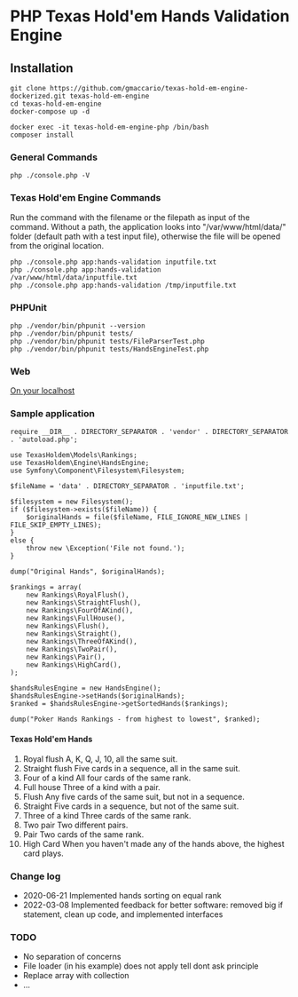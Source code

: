 # PHP Texas Hold'em Hands Validation Engine

## Installation
```
git clone https://github.com/gmaccario/texas-hold-em-engine-dockerized.git texas-hold-em-engine
cd texas-hold-em-engine
docker-compose up -d

docker exec -it texas-hold-em-engine-php /bin/bash
composer install
```

### General Commands
```
php ./console.php -V
```

### Texas Hold'em Engine Commands
Run the command with the filename or the filepath as input of the command. Without a path, the application looks into "/var/www/html/data/" folder (default path with a test input file), otherwise the file will be opened from the original location.
```
php ./console.php app:hands-validation inputfile.txt
php ./console.php app:hands-validation /var/www/html/data/inputfile.txt
php ./console.php app:hands-validation /tmp/inputfile.txt
```

### PHPUnit
```
php ./vendor/bin/phpunit --version
php ./vendor/bin/phpunit tests/
php ./vendor/bin/phpunit tests/FileParserTest.php
php ./vendor/bin/phpunit tests/HandsEngineTest.php
```

### Web
[On your localhost](http://localhost/application.php)

### Sample application
```
require __DIR__ . DIRECTORY_SEPARATOR . 'vendor' . DIRECTORY_SEPARATOR . 'autoload.php';

use TexasHoldem\Models\Rankings;
use TexasHoldem\Engine\HandsEngine;
use Symfony\Component\Filesystem\Filesystem;

$fileName = 'data' . DIRECTORY_SEPARATOR . 'inputfile.txt';

$filesystem = new Filesystem();
if ($filesystem->exists($fileName)) {
    $originalHands = file($fileName, FILE_IGNORE_NEW_LINES | FILE_SKIP_EMPTY_LINES);
}
else {
    throw new \Exception('File not found.');
}

dump("Original Hands", $originalHands);

$rankings = array(
    new Rankings\RoyalFlush(),
    new Rankings\StraightFlush(),
    new Rankings\FourOfAKind(),
    new Rankings\FullHouse(),
    new Rankings\Flush(),
    new Rankings\Straight(),
    new Rankings\ThreeOfAKind(),
    new Rankings\TwoPair(),
    new Rankings\Pair(),
    new Rankings\HighCard(),
);

$handsRulesEngine = new HandsEngine();
$handsRulesEngine->setHands($originalHands);
$ranked = $handsRulesEngine->getSortedHands($rankings);

dump("Poker Hands Rankings - from highest to lowest", $ranked);
```

#### Texas Hold'em Hands
1. Royal flush A, K, Q, J, 10, all the same suit.
2. Straight flush Five cards in a sequence, all in the same suit.
3. Four of a kind All four cards of the same rank.
4. Full house Three of a kind with a pair.
5. Flush Any five cards of the same suit, but not in a sequence.
6. Straight Five cards in a sequence, but not of the same suit.
7. Three of a kind Three cards of the same rank.
8. Two pair Two different pairs.
9. Pair Two cards of the same rank.
10. High Card When you haven't made any of the hands above, the highest card plays.

### Change log
* 2020-06-21 Implemented hands sorting on equal rank
* 2022-03-08 Implemented feedback for better software: removed big if statement, clean up code, and implemented interfaces

### TODO
* No separation of concerns
* File loader (in his example) does not apply tell dont ask principle
* Replace array with collection
* ...

